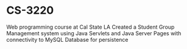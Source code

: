 # CS-3220
Web programming course at Cal State LA
Created a Student Group Management system using Java Servlets and Java Server Pages with connectivity to MySQL Database for persistence

